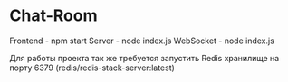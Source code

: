 # Chat-Room

Frontend - npm start
Server - node index.js
WebSocket - node index.js

Для работы проекта так же требуется запустить Redis хранилище на порту 6379 (redis/redis-stack-server:latest)

